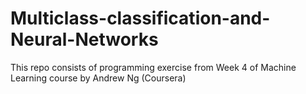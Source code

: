 # Multiclass-classification-and-Neural-Networks
This repo consists of programming exercise from Week 4 of Machine Learning course by Andrew Ng (Coursera)
